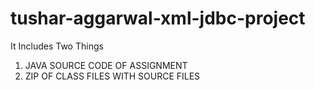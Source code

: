 # tushar-aggarwal-xml-jdbc-project
It Includes Two Things 
1. JAVA SOURCE CODE OF ASSIGNMENT
2. ZIP OF CLASS FILES WITH SOURCE FILES
